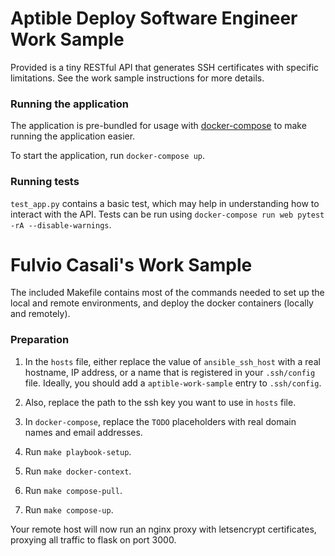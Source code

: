 # Aptible Deploy Software Engineer Work Sample

Provided is a tiny RESTful API that generates SSH certificates
with specific limitations. See the work sample instructions for
more details.

### Running the application

The application is pre-bundled for usage with
[docker-compose](https://docs.docker.com/compose/gettingstarted/)
to make running the application easier.

To start the application, run `docker-compose up`.

### Running tests
`test_app.py` contains a basic test, which may help in
understanding how to interact with the API. Tests can
be run using `docker-compose run web pytest -rA --disable-warnings`.


# Fulvio Casali's Work Sample

The included Makefile contains most of the commands needed to set up the
local and remote environments, and deploy the docker containers (locally
and remotely).

### Preparation

1. In the `hosts` file, either replace the value of `ansible_ssh_host` with
a real hostname, IP address, or a name that is registered in your `.ssh/config`
file.  Ideally, you should add a `aptible-work-sample` entry to `.ssh/config`.

2. Also, replace the path to the ssh key you want to use in `hosts` file.

3. In `docker-compose`, replace the `TODO` placeholders with real domain names
and email addresses.

4. Run `make playbook-setup`.

5. Run `make docker-context`.

6. Run `make compose-pull`.

7. Run `make compose-up`.

Your remote host will now run an nginx proxy with letsencrypt certificates,
proxying all traffic to flask on port 3000.

